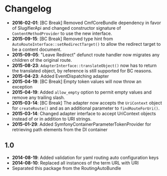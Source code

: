 Changelog
=========

* **2016-02-01**: [BC Break] Removed CmfCoreBundle dependency in favor of
                  SlugifierApi and changed constructor signature of `ContentMethodProvider`
                  to use the new interface.
* **2015-09-15**: [BC Break] Removed type hint from `AutoRouteInterface::setRedirectTarget()`
                  to allow the redirect target to be a content document.
* **2015-09-05**: "Leave Redirect" defunct route handler now migrates any children
                  of the original route.
* **2015-08-23**: `AdapterInterface::translateObject()` now has to return the
                  translated object, by reference is still supported for BC reasons.
* **2015-04-23**: Added EventDispatching adapter
* **2015-04-19**: [BC Break] Empty token values will now throw an exception
* **2015-04-19**: Added `allow_empty` option to permit empty values and
                  remove any trailing slash.
* **2015-03-14**: [BC Break] The adapter now accepts the `UriContext` object for
                  `createRoute()` and as an additional parameter to `findRouteForUri()`.
* **2015-03-14**: Changed adapter interface to accept UriContext objects
                  instead of or in addition to URI strings.
* **2015-01-29**: Added SymfonyContainerParameterTokenProvider for retrieving
                  path elements from the DI container

1.0
---

* **2014-08-19**: Added validation for yaml routing auto configuration keys
* **2014-08-10**: Replaced all instances of the term URL with URI
* Separated this package from the RoutingAutoBundle
